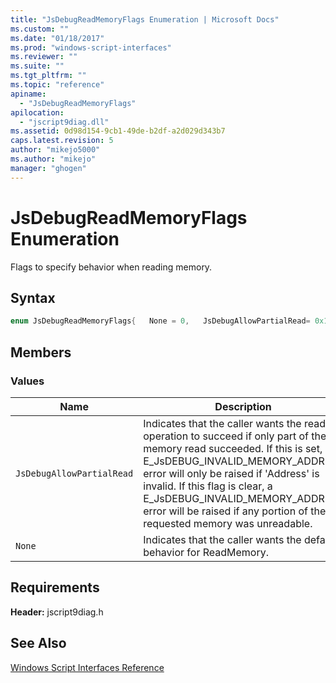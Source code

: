```yaml
---
title: "JsDebugReadMemoryFlags Enumeration | Microsoft Docs"
ms.custom: ""
ms.date: "01/18/2017"
ms.prod: "windows-script-interfaces"
ms.reviewer: ""
ms.suite: ""
ms.tgt_pltfrm: ""
ms.topic: "reference"
apiname: 
  - "JsDebugReadMemoryFlags"
apilocation: 
  - "jscript9diag.dll"
ms.assetid: 0d98d154-9cb1-49de-b2df-a2d029d343b7
caps.latest.revision: 5
author: "mikejo5000"
ms.author: "mikejo"
manager: "ghogen"
---
```

# JsDebugReadMemoryFlags Enumeration
Flags to specify behavior when reading memory.  
  
## Syntax  
  
```cpp
enum JsDebugReadMemoryFlags{   None = 0,   JsDebugAllowPartialRead= 0x1} JsDebugReadMemoryFlags;  
```  
  
## Members  
  
### Values  
  
|Name|Description|  
|----------|-----------------|  
|`JsDebugAllowPartialRead`|Indicates that the caller wants the read operation to succeed if only part of the memory read succeeded. If this is set, an E_JsDEBUG_INVALID_MEMORY_ADDRESS error will only be raised if 'Address' is invalid. If this flag is clear, a E_JsDEBUG_INVALID_MEMORY_ADDRESS error will be raised if any portion of the requested memory was unreadable.|  
|`None`|Indicates that the caller wants the default behavior for ReadMemory.|  
  
## Requirements  
 **Header:** jscript9diag.h  
  
## See Also  
 [Windows Script Interfaces Reference](../../winscript/reference/windows-script-interfaces-reference.md)
